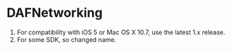 DAFNetworking
=============

1. For compatibility with iOS 5 or Mac OS X 10.7, use the latest 1.x release.
2. For some SDK, so changed name.
